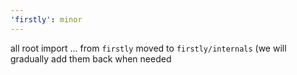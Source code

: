 ```yaml
---
'firstly': minor
---
```


all root import ... from `firstly` moved to `firstly/internals` (we will gradually add them back
when needed
